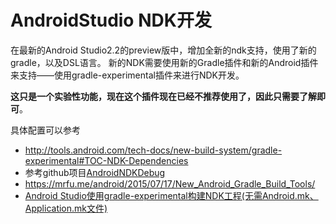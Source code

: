# AndroidStudio NDK开发

在最新的Android Studio2.2的preview版中，增加全新的ndk支持，使用了新的gradle，以及DSL语言。
新的NDK需要使用新的Gradle插件和新的Android插件来支持——使用gradle-experimental插件来进行NDK开发。

**这只是一个实验性功能，现在这个插件现在已经不推荐使用了，因此只需要了解即可**。

具体配置可以参考

- <http://tools.android.com/tech-docs/new-build-system/gradle-experimental#TOC-NDK-Dependencies>
- 参考github项目[AndroidNDKDebug](https://github.com/4brunu/AndroidNDKDebug)
- <https://mrfu.me/android/2015/07/17/New_Android_Gradle_Build_Tools/>
- [Android Studio使用gradle-experimental构建NDK工程(无需Android.mk、Application.mk文件)](http://www.jianshu.com/p/7844aafe897d)
